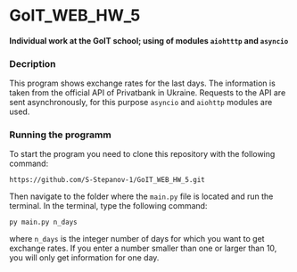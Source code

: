 # GoIT_WEB_HW_5
#### Individual work at the GoIT school; using of modules `aiohtttp` and `asyncio`
### Decription
This program shows exchange rates for the last days. The information is taken from the official API of Privatbank in Ukraine.
Requests to the API are sent asynchronously, for this purpose `asyncio` and `aiohttp` modules are used.

### Running the programm
To start the program you need to clone this repository with the following command:
```
https://github.com/S-Stepanov-1/GoIT_WEB_HW_5.git
```
Then navigate to the folder where the `main.py` file is located and run the terminal. In the terminal, type the following command:
```
py main.py n_days
```

where `n_days` is the integer number of days for which you want to get exchange rates.
If you enter a number smaller than one or larger than 10, you will only get information for one day.



